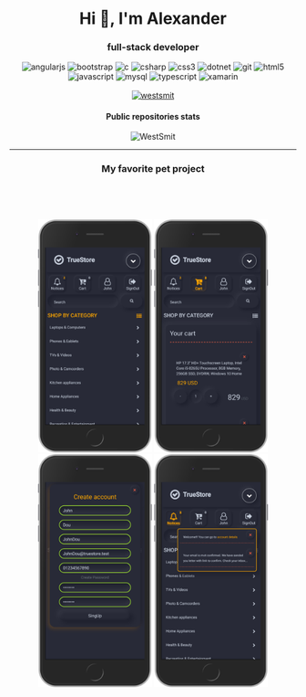 <h1 align="center">Hi 👋, I'm Alexander</h1>
<h3 align="center">full-stack developer</h3>

<p align="center"><img src="https://devicons.github.io/devicon/devicon.git/icons/angularjs/angularjs-original.svg" alt="angularjs" width="40" height="40"/> <img src="https://devicons.github.io/devicon/devicon.git/icons/bootstrap/bootstrap-plain.svg" alt="bootstrap" width="40" height="40"/> <img src="https://devicons.github.io/devicon/devicon.git/icons/c/c-original.svg" alt="c" width="40" height="40"/> <img src="https://devicons.github.io/devicon/devicon.git/icons/csharp/csharp-original.svg" alt="csharp" width="40" height="40"/> <img src="https://devicons.github.io/devicon/devicon.git/icons/css3/css3-original-wordmark.svg" alt="css3" width="40" height="40"/> <img src="https://devicons.github.io/devicon/devicon.git/icons/dot-net/dot-net-original-wordmark.svg" alt="dotnet" width="40" height="40"/> <img src="https://www.vectorlogo.zone/logos/git-scm/git-scm-icon.svg" alt="git" width="40" height="40"/> <img src="https://devicons.github.io/devicon/devicon.git/icons/html5/html5-original-wordmark.svg" alt="html5" width="40" height="40"/> <img src="https://devicons.github.io/devicon/devicon.git/icons/javascript/javascript-original.svg" alt="javascript" width="40" height="40"/> <img src="https://devicons.github.io/devicon/devicon.git/icons/mysql/mysql-original-wordmark.svg" alt="mysql" width="40" height="40"/> <img src="https://devicons.github.io/devicon/devicon.git/icons/typescript/typescript-original.svg" alt="typescript" width="40" height="40"/> <img src="https://raw.githubusercontent.com/detain/svg-logos/780f25886640cef088af994181646db2f6b1a3f8/svg/xamarin.svg" alt="xamarin" width="40" height="40"/></p><p align="center">
<a href="https://linkedin.com/in/westsmit" target="blank"><img align="center" src="https://cdn.jsdelivr.net/npm/simple-icons@3.0.1/icons/linkedin.svg" alt="westsmit" height="30" width="30" /></a>
</p>
<h4 align="center">Public repositories stats</h4>
<p align="center"> 
  <img src=https://github-readme-stats.vercel.app/api?username=WestSmit&count_private=true&show_icons=true alt=WestSmit />  
</p>

___

<p><h3 align="center">My favorite pet project</h3></p>
<p align="center">
  <img align="center" src="https://github-readme-stats.vercel.app/api/pin/?username=WestSmit&repo=TrueStore-API" alt="" />
</p>
<p align="center">
  <img align="center" src="https://github-readme-stats.vercel.app/api/pin/?username=WestSmit&repo=TrueStore-Angular" alt=""/>
</p>
<p align="center"><img width=200px src=https://github.com/WestSmit/TrueStore-Angular/blob/master/src/assets/screenshot_phone_1.png> <img width=200px src=https://github.com/WestSmit/TrueStore-Angular/blob/master/src/assets/screenshot_phone_2.png> <img width=200px src=https://github.com/WestSmit/TrueStore-Angular/blob/master/src/assets/screenshot_phone_3.png> <img width=200px src=https://github.com/WestSmit/TrueStore-Angular/blob/master/src/assets/screenshot_phone_4.png></p>

